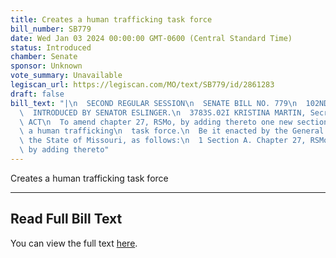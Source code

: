 ```yaml
---
title: Creates a human trafficking task force
bill_number: SB779
date: Wed Jan 03 2024 00:00:00 GMT-0600 (Central Standard Time)
status: Introduced
chamber: Senate
sponsor: Unknown
vote_summary: Unavailable
legiscan_url: https://legiscan.com/MO/text/SB779/id/2861283
draft: false
bill_text: "|\n  SECOND REGULAR SESSION\n  SENATE BILL NO. 779\n  102ND GENERA L ASSEMBLY\n\
  \  INTRODUCED BY SENATOR ESLINGER.\n  3783S.02I KRISTINA MARTIN, Secretary\n  AN\
  \ ACT\n  To amend chapter 27, RSMo, by adding thereto one new section relating to\
  \ a human trafficking\n  task force.\n  Be it enacted by the General Assembly of\
  \ the State of Missouri, as follows:\n  1 Section A. Chapter 27, RSMo, is amended\
  \ by adding thereto"
---
```

Creates a human trafficking task force

---

## Read Full Bill Text

You can view the full text [here](https://legiscan.com/MO/text/SB779/id/2861283).
